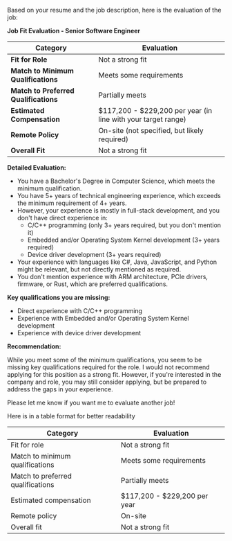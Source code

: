 Based on your resume and the job description, here is the evaluation of the job:

**Job Fit Evaluation - Senior Software Engineer**

| Category | Evaluation |
| --- | --- |
| **Fit for Role** | Not a strong fit |
| **Match to Minimum Qualifications** | Meets some requirements |
| **Match to Preferred Qualifications** | Partially meets |
| **Estimated Compensation** | $117,200 - $229,200 per year (in line with your target range) |
| **Remote Policy** | On-site (not specified, but likely required) |
| **Overall Fit** | Not a strong fit |

**Detailed Evaluation:**

* You have a Bachelor's Degree in Computer Science, which meets the minimum qualification.
* You have 5+ years of technical engineering experience, which exceeds the minimum requirement of 4+ years.
* However, your experience is mostly in full-stack development, and you don't have direct experience in:
	+ C/C++ programming (only 3+ years required, but you don't mention it)
	+ Embedded and/or Operating System Kernel development (3+ years required)
	+ Device driver development (3+ years required)
* Your experience with languages like C#, Java, JavaScript, and Python might be relevant, but not directly mentioned as required.
* You don't mention experience with ARM architecture, PCIe drivers, firmware, or Rust, which are preferred qualifications.

**Key qualifications you are missing:**

* Direct experience with C/C++ programming
* Experience with Embedded and/or Operating System Kernel development
* Experience with device driver development

**Recommendation:**

While you meet some of the minimum qualifications, you seem to be missing key qualifications required for the role. I would not recommend applying for this position as a strong fit. However, if you're interested in the company and role, you may still consider applying, but be prepared to address the gaps in your experience. 

Please let me know if you want me to evaluate another job! 

Here is in a table format for better readability 

|  Category  |  Evaluation  |
|  ---------  |  ----------  |
|  Fit for role  | Not a strong fit |
|  Match to minimum qualifications |  Meets some requirements  |
|  Match to preferred qualifications  | Partially meets  |
|  Estimated compensation | $117,200 - $229,200 per year  |
|  Remote policy |  On-site  |
|  Overall fit  | Not a strong fit  |
